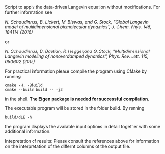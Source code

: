 Script to apply the data-driven Langevin equation without modifications. For further
information see

*N. Schaudinnus, B. Lickert, M. Biswas, and G. Stock, "Global Langevin model of 
multidimensional biomolecular dynamics", J. Chem. Phys. 145, 184114 (2016)*

or

*N. Schaudinnus, B. Bastian, R. Hegger,and G. Stock, "Multidimensional Langevin 
modeling of nonoverdamped dynamics", Phys. Rev. Lett. 115, 050602 (2015)*

For practical information please compile the program using CMake by running 

```
cmake -H. -Bbuild
cmake --build build -- -j3
```

in the shell. **The Eigen package is needed for successful compilation.**

The executable program will be stored in the folder build. By running

```
build/dLE -h
```

the program displays the available input options in detail together with some 
additional information. 

Intepretation of results: Please consult the references above for
information on the interpretation of the differnt columns of the output file.
